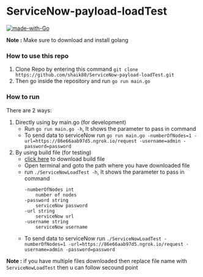 # ServiceNow-payload-loadTest
[![made-with-Go](https://img.shields.io/badge/Made%20with-Go-1f425f.svg)](http://golang.org)

**Note :** Make sure to download and install golang
### How to use this repo
1. Clone Repo by entering this command `git clone https://github.com/shaik80/ServiceNow-payload-loadTest.git`
2. Then go inside the repository and run `go run main.go`

### How to run

There are 2 ways:

1. Directly using by main.go (for development)
    *  Run `go run main.go -h`, It shows the parameter to pass in command
    * To send data to serviceNow run `go run main.go -numberOfNodes=1 -url=https://86e66aab97d5.ngrok.io/request -username=admin -password=password`
2. By using build file (for testing)
    * [click here](https://github.com/shaik80/ServiceNow-payload-loadTest/raw/main/ServiceNowLoadTest "ServiceNow load test build file") to download build file
    * Open terminal and goto the path where you have downloaded file
    * run `./ServiceNowLoadTest -h`, It shows the parameter to pass in command
        ```
        -numberOfNodes int
            number of nodes
        -password string
            serviceNow password
        -url string
            serviceNow url
        -username string
            serviceNow username
        ```
    * To send data to serviceNow run `./ServiceNowLoadTest -numberOfNodes=1 -url=https://86e66aab97d5.ngrok.io/request -username=admin -password=password`

**Note :** if you have multiple files downloaded then replace file name with `ServiceNowLoadTest` then u can follow secound point
